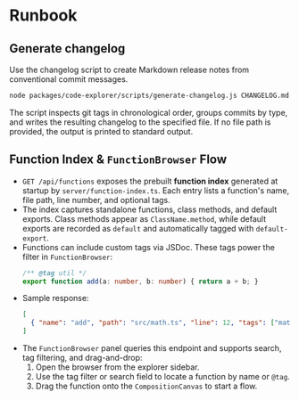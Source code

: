 # Runbook

## Generate changelog

Use the changelog script to create Markdown release notes from conventional commit messages.

```bash
node packages/code-explorer/scripts/generate-changelog.js CHANGELOG.md
```

The script inspects git tags in chronological order, groups commits by type, and writes the resulting changelog to the specified file. If no file path is provided, the output is printed to standard output.


## Function Index & `FunctionBrowser` Flow

- `GET /api/functions` exposes the prebuilt **function index** generated at startup by `server/function-index.ts`. Each entry lists a function's name, file path, line number, and optional tags.
- The index captures standalone functions, class methods, and default exports. Class methods appear as `ClassName.method`, while default exports are recorded as `default` and automatically tagged with `default-export`.
- Functions can include custom tags via JSDoc. These tags power the filter in `FunctionBrowser`:
  ```ts
  /** @tag util */
  export function add(a: number, b: number) { return a + b; }
  ```
- Sample response:
  ```json
  [
    { "name": "add", "path": "src/math.ts", "line": 12, "tags": ["math", "util"] }
  ]
  ```
- The `FunctionBrowser` panel queries this endpoint and supports search, tag filtering, and drag-and-drop:
  1. Open the browser from the explorer sidebar.
  2. Use the tag filter or search field to locate a function by name or `@tag`.
  3. Drag the function onto the `CompositionCanvas` to start a flow.

